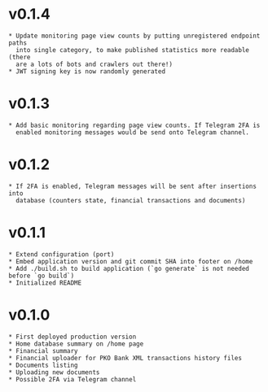 # v0.1.4
    * Update monitoring page view counts by putting unregistered endpoint paths
      into single category, to make published statistics more readable (there
      are a lots of bots and crawlers out there!)
    * JWT signing key is now randomly generated

# v0.1.3
    * Add basic monitoring regarding page view counts. If Telegram 2FA is
      enabled monitoring messages would be send onto Telegram channel.

# v0.1.2
    * If 2FA is enabled, Telegram messages will be sent after insertions into
      database (counters state, financial transactions and documents)

# v0.1.1
    * Extend configuration (port)
    * Embed application version and git commit SHA into footer on /home
    * Add ./build.sh to build application (`go generate` is not needed before `go build`)
    * Initialized README

# v0.1.0
    * First deployed production version
    * Home database summary on /home page
    * Financial summary
    * Financial uploader for PKO Bank XML transactions history files
    * Documents listing
    * Uploading new documents
    * Possible 2FA via Telegram channel
